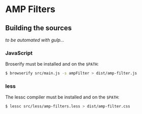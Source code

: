 AMP Filters
===========

Building the sources
--------------------

_to be automated with gulp..._


### JavaScript

Broserify must be installed and on the `$PATH`:

```bash
$ browserify src/main.js -s ampFilter > dist/amp-filter.js
```

### less

The lessc compiler must be installed and on the `$PATH`:

```bash
$ lessc src/less/amp-filters.less > dist/amp-filter.css
```
